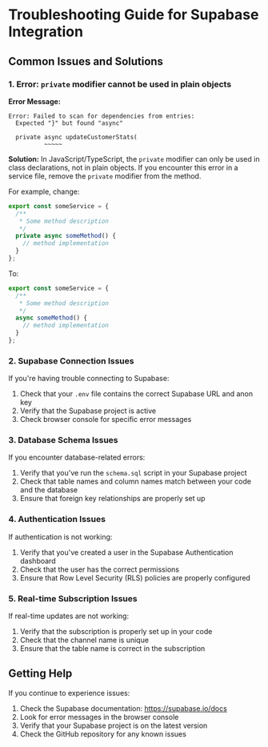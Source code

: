 # Troubleshooting Guide for Supabase Integration

## Common Issues and Solutions

### 1. Error: `private` modifier cannot be used in plain objects

**Error Message:**
```
Error: Failed to scan for dependencies from entries:
  Expected "}" but found "async"

  private async updateCustomerStats(
          ~~~~~
```

**Solution:**
In JavaScript/TypeScript, the `private` modifier can only be used in class declarations, not in plain objects. If you encounter this error in a service file, remove the `private` modifier from the method.

For example, change:
```typescript
export const someService = {
  /**
   * Some method description
   */
  private async someMethod() {
    // method implementation
  }
};
```

To:
```typescript
export const someService = {
  /**
   * Some method description
   */
  async someMethod() {
    // method implementation
  }
};
```

### 2. Supabase Connection Issues

If you're having trouble connecting to Supabase:

1. Check that your `.env` file contains the correct Supabase URL and anon key
2. Verify that the Supabase project is active
3. Check browser console for specific error messages

### 3. Database Schema Issues

If you encounter database-related errors:

1. Verify that you've run the `schema.sql` script in your Supabase project
2. Check that table names and column names match between your code and the database
3. Ensure that foreign key relationships are properly set up

### 4. Authentication Issues

If authentication is not working:

1. Verify that you've created a user in the Supabase Authentication dashboard
2. Check that the user has the correct permissions
3. Ensure that Row Level Security (RLS) policies are properly configured

### 5. Real-time Subscription Issues

If real-time updates are not working:

1. Verify that the subscription is properly set up in your code
2. Check that the channel name is unique
3. Ensure that the table name is correct in the subscription

## Getting Help

If you continue to experience issues:

1. Check the Supabase documentation: https://supabase.io/docs
2. Look for error messages in the browser console
3. Verify that your Supabase project is on the latest version
4. Check the GitHub repository for any known issues
